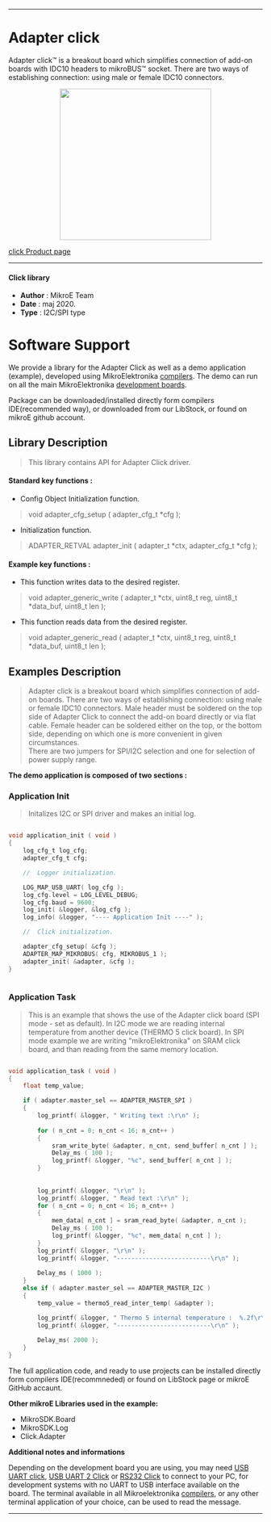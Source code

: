 
---
# Adapter click

Adapter click™ is a breakout board which simplifies connection of add-on boards with IDC10 headers to mikroBUS™ socket. There are two ways of establishing connection: using male or female IDC10 connectors.

<p align="center">
  <img src="https://download.mikroe.com/images/click_for_ide/adapter_click.png" height=300px>
</p>


[click Product page](https://www.mikroe.com/adapter-click)

---


#### Click library 

- **Author**        : MikroE Team
- **Date**          : maj 2020.
- **Type**          : I2C/SPI type


# Software Support

We provide a library for the Adapter Click 
as well as a demo application (example), developed using MikroElektronika 
[compilers](https://shop.mikroe.com/compilers). 
The demo can run on all the main MikroElektronika [development boards](https://shop.mikroe.com/development-boards).

Package can be downloaded/installed directly form compilers IDE(recommended way), or downloaded from our LibStock, or found on mikroE github account. 

## Library Description

> This library contains API for Adapter Click driver.

#### Standard key functions :

- Config Object Initialization function.
> void adapter_cfg_setup ( adapter_cfg_t *cfg ); 
 
- Initialization function.
> ADAPTER_RETVAL adapter_init ( adapter_t *ctx, adapter_cfg_t *cfg );


#### Example key functions :

- This function writes data to the desired register.
> void adapter_generic_write ( adapter_t *ctx, uint8_t reg, uint8_t *data_buf, uint8_t len );
 
- This function reads data from the desired register.
> void adapter_generic_read ( adapter_t *ctx, uint8_t reg, uint8_t *data_buf, uint8_t len );


## Examples Description

> Adapter click is a breakout board which simplifies connection of add-on boards. 
> There are two ways of establishing connection: using male or female IDC10 connectors. 
> Male header must be soldered on the top side of Adapter Click to connect the add-on board 
> directly or via flat cable. Female header can be soldered either on the top, or the bottom 
> side, depending on which one is more convenient in given circumstances.  
> There are two jumpers for SPI/I2C selection and one for selection of power supply range.

**The demo application is composed of two sections :**

### Application Init 

> Initalizes I2C or SPI driver and makes an initial log. 

```c

void application_init ( void )
{
    log_cfg_t log_cfg;
    adapter_cfg_t cfg;

    //  Logger initialization.

    LOG_MAP_USB_UART( log_cfg );
    log_cfg.level = LOG_LEVEL_DEBUG;
    log_cfg.baud = 9600;
    log_init( &logger, &log_cfg );
    log_info( &logger, "---- Application Init ----" );

    //  Click initialization.

    adapter_cfg_setup( &cfg );
    ADAPTER_MAP_MIKROBUS( cfg, MIKROBUS_1 );
    adapter_init( &adapter, &cfg );
}
  
```

### Application Task

> This is an example that shows the use of the Adapter click board (SPI mode -  set as default). 
> In I2C mode we are reading internal temperature from another device (THERMO 5 click board).
> In SPI mode example we are writing "mikroElektronika" on SRAM click board, 
> and than reading from the same memory location.

```c

void application_task ( void )
{
    float temp_value;

    if ( adapter.master_sel == ADAPTER_MASTER_SPI )
    {
        log_printf( &logger, " Writing text :\r\n" );
   
        for ( n_cnt = 0; n_cnt < 16; n_cnt++ )
        {
            sram_write_byte( &adapter, n_cnt, send_buffer[ n_cnt ] );
            Delay_ms ( 100 );
            log_printf( &logger, "%c", send_buffer[ n_cnt ] );
        }
    
    
        log_printf( &logger, "\r\n" );
        log_printf( &logger, " Read text :\r\n" );
        for ( n_cnt = 0; n_cnt < 16; n_cnt++ )
        {
            mem_data[ n_cnt ] = sram_read_byte( &adapter, n_cnt );
            Delay_ms ( 100 );
            log_printf( &logger, "%c", mem_data[ n_cnt ] );
        }   
        log_printf( &logger, "\r\n" );
        log_printf( &logger, "--------------------------\r\n" );
    
        Delay_ms ( 1000 );
    }
    else if ( adapter.master_sel == ADAPTER_MASTER_I2C )
    {
        temp_value = thermo5_read_inter_temp( &adapter );

        log_printf( &logger, " Thermo 5 internal temperature :  %.2f\r\n", temp_value );
        log_printf( &logger, "--------------------------\r\n" );
    
        Delay_ms( 2000 );
    }
}

```


The full application code, and ready to use projects can be  installed directly form compilers IDE(recommneded) or found on LibStock page or mikroE GitHub accaunt.

**Other mikroE Libraries used in the example:** 

- MikroSDK.Board
- MikroSDK.Log
- Click.Adapter

**Additional notes and informations**

Depending on the development board you are using, you may need 
[USB UART click](https://shop.mikroe.com/usb-uart-click), 
[USB UART 2 Click](https://shop.mikroe.com/usb-uart-2-click) or 
[RS232 Click](https://shop.mikroe.com/rs232-click) to connect to your PC, for 
development systems with no UART to USB interface available on the board. The 
terminal available in all Mikroelektronika 
[compilers](https://shop.mikroe.com/compilers), or any other terminal application 
of your choice, can be used to read the message.



---
